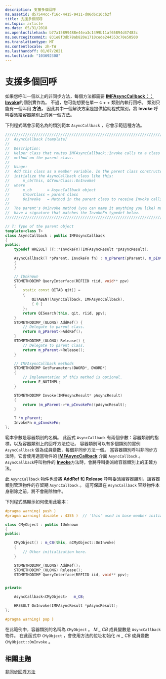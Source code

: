 ```yaml
---
description: 支援多個回呼
ms.assetid: d57544cc-f16c-4415-9411-d06d6c16cb2f
title: 支援多個回呼
ms.topic: article
ms.date: 05/31/2018
ms.openlocfilehash: b77a15899488e44ea3c1499b11af65894d47483c
ms.sourcegitcommit: 831e8f3db78ab820e1710cede244553c70e50500
ms.translationtype: MT
ms.contentlocale: zh-TW
ms.lasthandoff: 01/07/2021
ms.locfileid: "103692308"
---
```

# <a name="supporting-multiple-callbacks"></a>支援多個回呼

如果您呼叫一個以上的非同步方法，每個方法都需要 [**IMFAsyncCallback：： Invoke**](/windows/desktop/api/mfobjects/nf-mfobjects-imfasynccallback-invoke)的個別實作為。 不過，您可能想要在單一 c + + 類別內執行回呼。 類別只能有一個叫用 **方法，** 因此其中一個解決方案是提供協助程式類別，將 **Invoke** 呼叫委派給容器類別上的另一個方法。

下列程式碼會示範名為的類別範本 `AsyncCallback` ，它會示範這種方法。


```C++
//////////////////////////////////////////////////////////////////////////
//  AsyncCallback [template]
//
//  Description:
//  Helper class that routes IMFAsyncCallback::Invoke calls to a class
//  method on the parent class.
//
//  Usage:
//  Add this class as a member variable. In the parent class constructor,
//  initialize the AsyncCallback class like this:
//      m_cb(this, &CYourClass::OnInvoke)
//  where
//      m_cb       = AsyncCallback object
//      CYourClass = parent class
//      OnInvoke   = Method in the parent class to receive Invoke calls.
//
//  The parent's OnInvoke method (you can name it anything you like) must
//  have a signature that matches the InvokeFn typedef below.
//////////////////////////////////////////////////////////////////////////

// T: Type of the parent object
template<class T>
class AsyncCallback : public IMFAsyncCallback
{
public:
    typedef HRESULT (T::*InvokeFn)(IMFAsyncResult *pAsyncResult);

    AsyncCallback(T *pParent, InvokeFn fn) : m_pParent(pParent), m_pInvokeFn(fn)
    {
    }

    // IUnknown
    STDMETHODIMP QueryInterface(REFIID riid, void** ppv)
    {
        static const QITAB qit[] =
        {
            QITABENT(AsyncCallback, IMFAsyncCallback),
            { 0 }
        };
        return QISearch(this, qit, riid, ppv);
    }
    STDMETHODIMP_(ULONG) AddRef() {
        // Delegate to parent class.
        return m_pParent->AddRef();
    }
    STDMETHODIMP_(ULONG) Release() {
        // Delegate to parent class.
        return m_pParent->Release();
    }

    // IMFAsyncCallback methods
    STDMETHODIMP GetParameters(DWORD*, DWORD*)
    {
        // Implementation of this method is optional.
        return E_NOTIMPL;
    }

    STDMETHODIMP Invoke(IMFAsyncResult* pAsyncResult)
    {
        return (m_pParent->*m_pInvokeFn)(pAsyncResult);
    }

    T *m_pParent;
    InvokeFn m_pInvokeFn;
};
```



範本參數是容器類別的名稱。 此函式 `AsyncCallback` 有兩個參數：容器類別的指標，以及容器類別上的回呼方法位址。 容器類別可以有多個類別的實例 `AsyncCallback` 做為成員變數，每個非同步方法一個。 當容器類別呼叫非同步方法時，它會使用適當物件的 [**IMFAsyncCallback**](/windows/desktop/api/mfobjects/nn-mfobjects-imfasynccallback) 介面 `AsyncCallback` 。 `AsyncCallback`呼叫物件的 [**Invoke**](/windows/desktop/api/mfobjects/nf-mfobjects-imfasynccallback-invoke)方法時，會將呼叫委派給容器類別上的正確方法。

此 `AsyncCallback` 物件也會將 **AddRef** 和 **Release** 呼叫委派給容器類別，讓容器類別管理物件的存留期 `AsyncCallback` 。 這可保證在 `AsyncCallback` 容器物件本身刪除之前，將不會刪除物件。

下列程式碼顯示如何使用此範本：


```C++
#pragma warning( push )
#pragma warning( disable : 4355 )  // 'this' used in base member initializer list

class CMyObject : public IUnknown
{
public:

    CMyObject() : m_CB(this, &CMyObject::OnInvoke)
    {
        // Other initialization here.
    }

    STDMETHODIMP_(ULONG) AddRef();
    STDMETHODIMP_(ULONG) Release();
    STDMETHODIMP QueryInterface(REFIID iid, void** ppv);


private:

    AsyncCallback<CMyObject>   m_CB;

    HRESULT OnInvoke(IMFAsyncResult *pAsyncResult);
};

#pragma warning( pop )
```



在此範例中，容器類別的名稱為 `CMyObject` 。 *M \_ CB* 成員變數是 `AsyncCallback` 物件。 在此函式中 `CMyObject` ，會使用方法的位址初始化 *m \_ CB* 成員變數 `CMyObject::OnInvoke` 。

## <a name="related-topics"></a>相關主題

<dl> <dt>

[非同步回呼方法](asynchronous-callback-methods.md)
</dt> </dl>

 

 




